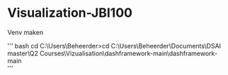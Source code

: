 # Visualization-JBI100

Venv maken

''' bash 
cd C:\Users\Beheerder>cd C:\Users\Beheerder\Documents\DSAI master\Q2 Courses\Vizualisation\dashframework-main\dashframework-main  
'''


